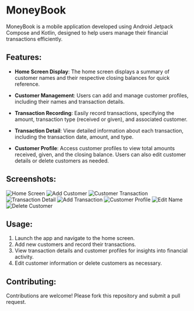 # MoneyBook

MoneyBook is a mobile application developed using Android Jetpack Compose and Kotlin, designed to help users manage their financial transactions efficiently.

## Features:


- **Home Screen Display**: The home screen displays a summary of customer names and their respective closing balances for quick reference.
  
- **Customer Management**: Users can add and manage customer profiles, including their names and transaction details.
  
- **Transaction Recording**: Easily record transactions, specifying the amount, transaction type (received or given), and associated customer.

- **Transaction Detail**: View detailed information about each transaction, including the transaction date, amount, and type.

- **Customer Profile**: Access customer profiles to view total amounts received, given, and the closing balance. Users can also edit customer details or delete customers as needed.

## Screenshots:

![Home Screen](/screenshots/Home.png)
![Add Customer](/screenshots/AddCustomer.png)
![Customer Transaction](/screenshots/CustomerTransaction.png)
![Transaction Detail](/screenshots/TransactionDetail.png)
![Add Transaction](/screenshots/AddTransaction.png)
![Customer Profile](/screenshots/CustomerProfile.png)
![Edit Name](/screenshots/EditName.png)
![Delete Customer](/screenshots/DeleteCustomer.png)


## Usage:

1. Launch the app and navigate to the home screen.
2. Add new customers and record their transactions.
3. View transaction details and customer profiles for insights into financial activity.
4. Edit customer information or delete customers as necessary.

## Contributing:

Contributions are welcome! Please fork this repository and submit a pull request.
